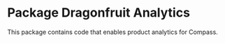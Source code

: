 # Package Dragonfruit Analytics

This package contains code that enables product analytics for Compass.

